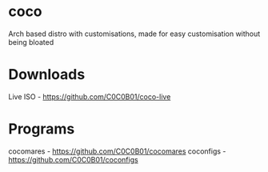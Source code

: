 # coco
Arch based distro with customisations, made for easy customisation without being bloated


# Downloads
Live ISO - https://github.com/C0C0B01/coco-live

# Programs
cocomares - https://github.com/C0C0B01/cocomares
coconfigs - https://github.com/C0C0B01/coconfigs
